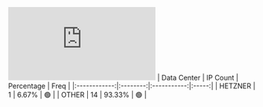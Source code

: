 ![Diagramm](https://github.com/obajay/StateSync-snapshots/blob/main/Projects/OKP4/1/README.md)
| Data Center | IP Count | Percentage | Freq |
|:------------:|:--------:|:-----------:|:-----:|
| HETZNER | 1 | 6.67% | 🟢 |
| OTHER | 14 | 93.33% | 🟢 |